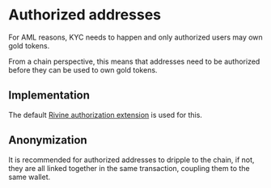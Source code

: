 # Authorized addresses

For AML reasons, KYC needs to happen and only authorized users may own gold tokens.

From a chain perspective, this means that addresses need to be authorized before they can be used to own gold tokens.

## Implementation
The default [Rivine authorization extension](https://github.com/threefoldtech/rivine/tree/master/extensions/authcointx)  is used for this.

## Anonymization
It is recommended for authorized addresses to  dripple to the chain, if not, they are all linked together in the same transaction, coupling them to the same wallet.
